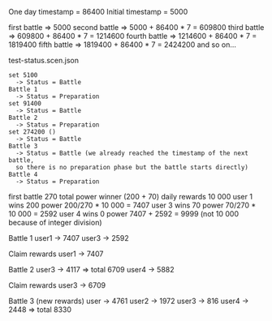 One day timestamp = 86400
Initial timestamp = 5000

first battle => 5000
second battle => 5000 + 86400 * 7 = 609800
third battle => 609800 + 86400 * 7 = 1214600
fourth battle => 1214600 + 86400 * 7 = 1819400
fifth battle => 1819400 + 86400 * 7 = 2424200
and so on...

test-status.scen.json

    set 5100
      -> Status = Battle
    Battle 1
      -> Status = Preparation
    set 91400
      -> Status = Battle
    Battle 2
      -> Status = Preparation
    set 274200 ()
      -> Status = Battle
    Battle 3
      -> Status = Battle (we already reached the timestamp of the next battle,
      so there is no preparation phase but the battle starts directly)
    Battle 4
      -> Status = Preparation


first battle
  270 total power winner (200 + 70)
  daily rewards 10 000
    user 1 wins 200 power
      200/270 * 10 000 = 7407
    user 3 wins 70 power
      70/270 * 10 000 = 2592
    user 4 wins 0 power
  7407 + 2592 = 9999 (not 10 000 because of integer division)


Battle 1
  user1 -> 7407
  user3 -> 2592

Claim rewards
  user1 -> 7407

Battle 2
  user3 -> 4117 => total 6709
  user4 -> 5882

Claim rewards
  user3 -> 6709

Battle 3 (new rewards)
  user -> 4761
  user2 -> 1972
  user3 -> 816
  user4 -> 2448 => total 8330
